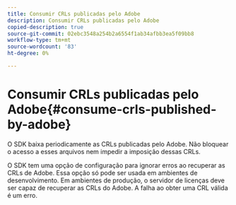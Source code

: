 ```yaml
---
title: Consumir CRLs publicadas pelo Adobe
description: Consumir CRLs publicadas pelo Adobe
copied-description: true
source-git-commit: 02ebc3548a254b2a6554f1ab34afbb3ea5f09bb8
workflow-type: tm+mt
source-wordcount: '83'
ht-degree: 0%

---
```


# Consumir CRLs publicadas pelo Adobe{#consume-crls-published-by-adobe}

O SDK baixa periodicamente as CRLs publicadas pelo Adobe. Não bloquear o acesso a esses arquivos nem impedir a imposição dessas CRLs.

O SDK tem uma opção de configuração para ignorar erros ao recuperar as CRLs de Adobe. Essa opção só pode ser usada em ambientes de desenvolvimento. Em ambientes de produção, o servidor de licenças deve ser capaz de recuperar as CRLs do Adobe. A falha ao obter uma CRL válida é um erro.
